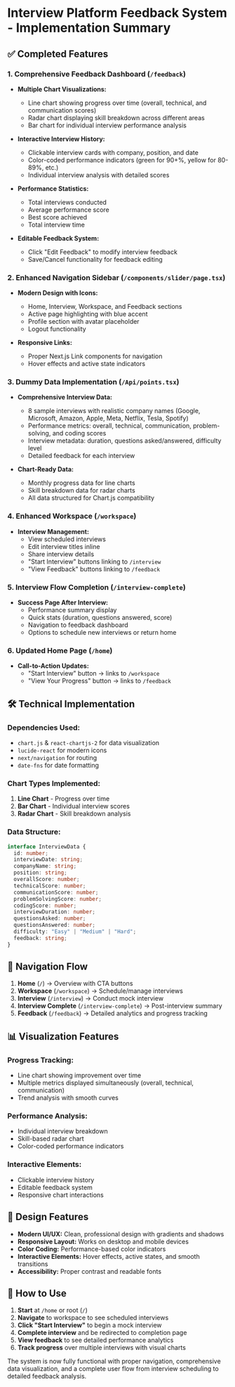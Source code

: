 # Interview Platform Feedback System - Implementation Summary

## ✅ Completed Features

### 1. **Comprehensive Feedback Dashboard** (`/feedback`)
- **Multiple Chart Visualizations:**
  - Line chart showing progress over time (overall, technical, and communication scores)
  - Radar chart displaying skill breakdown across different areas
  - Bar chart for individual interview performance analysis
  
- **Interactive Interview History:**
  - Clickable interview cards with company, position, and date
  - Color-coded performance indicators (green for 90+%, yellow for 80-89%, etc.)
  - Individual interview analysis with detailed scores
  
- **Performance Statistics:**
  - Total interviews conducted
  - Average performance score
  - Best score achieved
  - Total interview time

- **Editable Feedback System:**
  - Click "Edit Feedback" to modify interview feedback
  - Save/Cancel functionality for feedback editing

### 2. **Enhanced Navigation Sidebar** (`/components/slider/page.tsx`)
- **Modern Design with Icons:**
  - Home, Interview, Workspace, and Feedback sections
  - Active page highlighting with blue accent
  - Profile section with avatar placeholder
  - Logout functionality

- **Responsive Links:**
  - Proper Next.js Link components for navigation
  - Hover effects and active state indicators

### 3. **Dummy Data Implementation** (`/Api/points.tsx`)
- **Comprehensive Interview Data:**
  - 8 sample interviews with realistic company names (Google, Microsoft, Amazon, Apple, Meta, Netflix, Tesla, Spotify)
  - Performance metrics: overall, technical, communication, problem-solving, and coding scores
  - Interview metadata: duration, questions asked/answered, difficulty level
  - Detailed feedback for each interview

- **Chart-Ready Data:**
  - Monthly progress data for line charts
  - Skill breakdown data for radar charts
  - All data structured for Chart.js compatibility

### 4. **Enhanced Workspace** (`/workspace`)
- **Interview Management:**
  - View scheduled interviews
  - Edit interview titles inline
  - Share interview details
  - "Start Interview" buttons linking to `/interview`
  - "View Feedback" buttons linking to `/feedback`

### 5. **Interview Flow Completion** (`/interview-complete`)
- **Success Page After Interview:**
  - Performance summary display
  - Quick stats (duration, questions answered, score)
  - Navigation to feedback dashboard
  - Options to schedule new interviews or return home

### 6. **Updated Home Page** (`/home`)
- **Call-to-Action Updates:**
  - "Start Interview" button → links to `/workspace`
  - "View Your Progress" button → links to `/feedback`

## 🛠 Technical Implementation

### **Dependencies Used:**
- `chart.js` & `react-chartjs-2` for data visualization
- `lucide-react` for modern icons
- `next/navigation` for routing
- `date-fns` for date formatting

### **Chart Types Implemented:**
1. **Line Chart** - Progress over time
2. **Bar Chart** - Individual interview scores
3. **Radar Chart** - Skill breakdown analysis

### **Data Structure:**
```typescript
interface InterviewData {
  id: number;
  interviewDate: string;
  companyName: string;
  position: string;
  overallScore: number;
  technicalScore: number;
  communicationScore: number;
  problemSolvingScore: number;
  codingScore: number;
  interviewDuration: number;
  questionsAsked: number;
  questionsAnswered: number;
  difficulty: "Easy" | "Medium" | "Hard";
  feedback: string;
}
```

## 🚀 Navigation Flow

1. **Home** (`/`) → Overview with CTA buttons
2. **Workspace** (`/workspace`) → Schedule/manage interviews
3. **Interview** (`/interview`) → Conduct mock interview
4. **Interview Complete** (`/interview-complete`) → Post-interview summary
5. **Feedback** (`/feedback`) → Detailed analytics and progress tracking

## 📊 Visualization Features

### **Progress Tracking:**
- Line chart showing improvement over time
- Multiple metrics displayed simultaneously (overall, technical, communication)
- Trend analysis with smooth curves

### **Performance Analysis:**
- Individual interview breakdown
- Skill-based radar chart
- Color-coded performance indicators

### **Interactive Elements:**
- Clickable interview history
- Editable feedback system
- Responsive chart interactions

## 🎨 Design Features

- **Modern UI/UX:** Clean, professional design with gradients and shadows
- **Responsive Layout:** Works on desktop and mobile devices
- **Color Coding:** Performance-based color indicators
- **Interactive Elements:** Hover effects, active states, and smooth transitions
- **Accessibility:** Proper contrast and readable fonts

## 🔧 How to Use

1. **Start** at `/home` or root (`/`)
2. **Navigate** to workspace to see scheduled interviews
3. **Click "Start Interview"** to begin a mock interview
4. **Complete interview** and be redirected to completion page
5. **View feedback** to see detailed performance analytics
6. **Track progress** over multiple interviews with visual charts

The system is now fully functional with proper navigation, comprehensive data visualization, and a complete user flow from interview scheduling to detailed feedback analysis.
